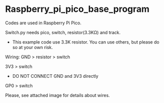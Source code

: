 # Raspberry_pi_pico_base_program
Codes are used in Raspberry Pi Pico. 

Switch.py needs pico, switch, resistor(3.3KΩ) and track.
* This example code use 3.3K resistor. You can use others, but please do so at your own risk.

Wiring:
GND > resistor > switch

3V3 > switch
* DO NOT CONNECT GND and 3V3 directly

GP0 > switch
  
Please, see attached image for details about wires.

